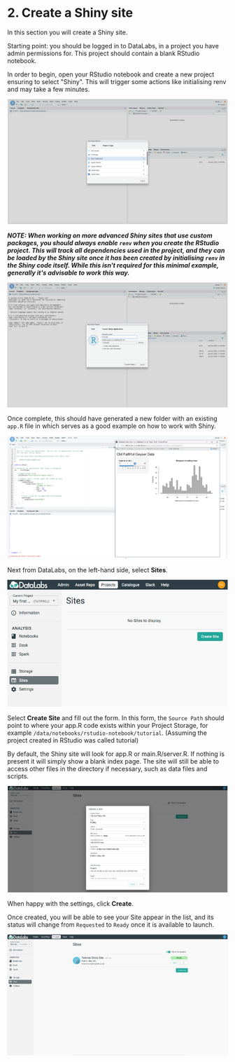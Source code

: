# 2. Create a Shiny site

In this section you will create a Shiny site.

Starting point: you should be logged in to DataLabs, in a project you have admin
permissions for. This project should contain a blank RStudio notebook.

In order to begin, open your RStudio notebook and create a new project ensuring
to select "Shiny". This will trigger some actions like initialising renv and may
take a few minutes.

![create shiny project type](../../img/create-shiny-project-type.png "create shiny project type")

***NOTE: When working on more advanced Shiny sites that use custom packages, you
should always enable `renv` when you create the RStudio project. This will track
all dependencies used in the project, and they can be loaded by the Shiny site once
it has been created by initialising `renv` in the Shiny code itself. While this isn't
required for this minimal example, generally it's advisable to work this way.***

![create shiny project](../../img/create-shiny-project-in-rstudio.png "create shiny project")

Once complete, this should have generated a new folder with an existing `app.R`
file in which serves as a good example on how to work with Shiny.

![shiny project created](../../img/create-shiny-app-example.png "shiny project created")

Next from DataLabs, on the left-hand side, select **Sites**.

![site page](../../img/project-site-page-empty.png "site page")

Select **Create Site** and fill out the form. In this form, the `Source Path`
should point to where your app.R code exists within your Project Storage,
for example `/data/notebooks/rstudio-notebook/tutorial`. (Assuming the project
created in RStudio was called tutorial)

By default, the Shiny site will look for app.R or main.R/server.R. If nothing
is present it will simply show a blank index page. The site will still be able to
access other files in the directory if necessary, such as data files and
scripts.

![shiny site settings](../../img/create-shiny-site.png "shiny site settings")

When happy with the settings, click **Create**.

Once created, you will be able to see your Site appear in the list, and
its status will change from `Requested` to `Ready` once it is available to
launch.

![shiny site created](../../img/create-shiny-site-created.png "shiny site created")
